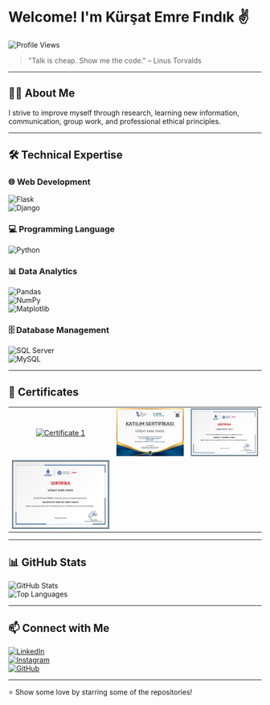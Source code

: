 # Welcome! I'm Kürşat Emre Fındık ✌️
![Profile Views](https://komarev.com/ghpvc/?username=kursatfndk&color=blue)

> "Talk is cheap. Show me the code." – Linus Torvalds

---

## 👨‍💻 About Me  
I strive to improve myself through research, learning new information, communication, group work, and professional ethical principles.  

---

## 🛠 Technical Expertise  

### 🌐 Web Development  
![Flask](https://img.shields.io/badge/-Flask-000?&logo=flask)  
![Django](https://img.shields.io/badge/-Django-092E20?&logo=django)

### 💻 Programming Language  
![Python](https://img.shields.io/badge/-Python-3776AB?&logo=python)

### 📊 Data Analytics  
![Pandas](https://img.shields.io/badge/-Pandas-150458?&logo=pandas)  
![NumPy](https://img.shields.io/badge/-NumPy-013243?&logo=numpy)  
![Matplotlib](https://img.shields.io/badge/-Matplotlib-005571?&logo=plotly)

### 🗄 Database Management  
![SQL Server](https://img.shields.io/badge/-SQL%20Server-CC2927?&logo=microsoftsqlserver&logoColor=white)  
![MySQL](https://img.shields.io/badge/-MySQL-4479A1?&logo=mysql)

---

## 📜 Certificates

| | | |
|:--:|:--:|:--:|
| [![Certificate 1](certificates/cert1.png)](https://www.btkakademi.gov.tr/portal/certificate/validate?certificateId=vpWcn8DzpO) | [![Certificate 2](certificates/cert2.png)](https://www.btkakademi.gov.tr/portal/certificate/validate?certificateId=GoDfn9plew) | [![Certificate 3](certificates/cert3.png)](https://enstitu.ibb.istanbul/portal/BelgeYazdir.aspx?u=10089437-2024-2025) |
| [![Certificate 4](certificates/cert4.png)](https://enstitu.ibb.istanbul/portal/BelgeYazdir.aspx?u=10093518-2024-2025) |  |  |

---

## 📊 GitHub Stats  
![GitHub Stats](https://github-readme-stats.vercel.app/api?username=kursatfndk&show_icons=true&theme=radical)  
![Top Languages](https://github-readme-stats.vercel.app/api/top-langs/?username=kursatfndk&layout=compact&theme=radical)

---

## 📫 Connect with Me  
[![LinkedIn](https://img.shields.io/badge/-LinkedIn-0077B5?&logo=linkedin&logoColor=white)](https://www.linkedin.com/in/kursat-emre-findik/)  
[![Instagram](https://img.shields.io/badge/-Instagram-E4405F?&logo=instagram&logoColor=white)](https://www.instagram.com/kursat.fndk/)  
[![GitHub](https://img.shields.io/badge/-GitHub-181717?&logo=github)](https://github.com/kursatfndk)

---

⭐️ Show some love by starring some of the repositories!
